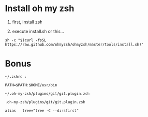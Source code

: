 # Install oh my zsh

1. first, install zsh

2. execute install.sh or this...
```
sh -c "$(curl -fsSL https://raw.github.com/ohmyzsh/ohmyzsh/master/tools/install.sh)"
```

# Bonus

```~/.zshrc :```
```
PATH=$PATH:$HOME/usr/bin
```

```~/.oh-my-zsh/plugins/git/git.plugin.zsh```
```
.oh-my-zsh/plugins/git/git.plugin.zsh
```
```
alias   tree="tree -C --dirsfirst"
```
